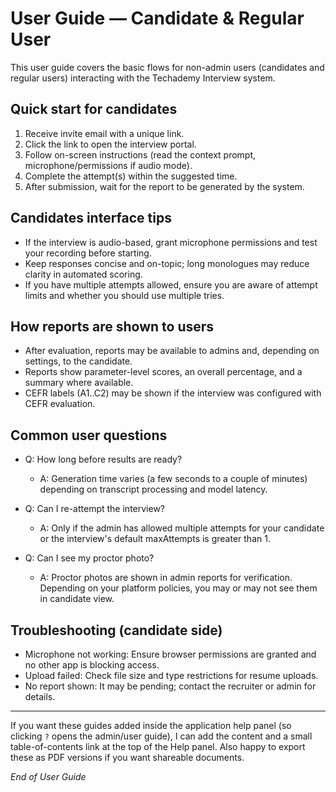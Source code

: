# User Guide — Candidate & Regular User

This user guide covers the basic flows for non-admin users (candidates and regular users) interacting with the Techademy Interview system.

## Quick start for candidates

1. Receive invite email with a unique link.
2. Click the link to open the interview portal.
3. Follow on-screen instructions (read the context prompt, microphone/permissions if audio mode).
4. Complete the attempt(s) within the suggested time.
5. After submission, wait for the report to be generated by the system.

## Candidates interface tips

- If the interview is audio-based, grant microphone permissions and test your recording before starting.
- Keep responses concise and on-topic; long monologues may reduce clarity in automated scoring.
- If you have multiple attempts allowed, ensure you are aware of attempt limits and whether you should use multiple tries.

## How reports are shown to users

- After evaluation, reports may be available to admins and, depending on settings, to the candidate.
- Reports show parameter-level scores, an overall percentage, and a summary where available.
- CEFR labels (A1..C2) may be shown if the interview was configured with CEFR evaluation.

## Common user questions

- Q: How long before results are ready?
  - A: Generation time varies (a few seconds to a couple of minutes) depending on transcript processing and model latency.

- Q: Can I re-attempt the interview?
  - A: Only if the admin has allowed multiple attempts for your candidate or the interview's default maxAttempts is greater than 1.

- Q: Can I see my proctor photo?
  - A: Proctor photos are shown in admin reports for verification. Depending on your platform policies, you may or may not see them in candidate view.

## Troubleshooting (candidate side)

- Microphone not working: Ensure browser permissions are granted and no other app is blocking access.
- Upload failed: Check file size and type restrictions for resume uploads.
- No report shown: It may be pending; contact the recruiter or admin for details.

---

If you want these guides added inside the application help panel (so clicking `?` opens the admin/user guide), I can add the content and a small table-of-contents link at the top of the Help panel. Also happy to export these as PDF versions if you want shareable documents.

*End of User Guide*
